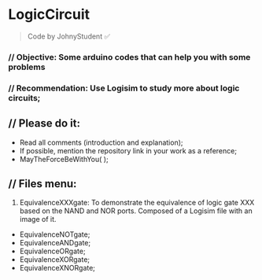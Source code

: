# LogicCircuit
> Code by JohnyStudent :white_check_mark:
### // Objective: Some arduino codes that can help you with some problems
### // Recommendation: Use Logisim to study more about logic circuits;
## // Please do it:
  - Read all comments (introduction and explanation);
  - If possible, mention the repository link in your work as a reference;
  - MayTheForceBeWithYou( );

## // Files menu:
  1. EquivalenceXXXgate: To demonstrate the equivalence of logic gate XXX based on the NAND and NOR ports. Composed of a Logisim file with an image of it.
* EquivalenceNOTgate;
* EquivalenceANDgate;
* EquivalenceORgate;
* EquivalenceXORgate;
* EquivalenceXNORgate;
